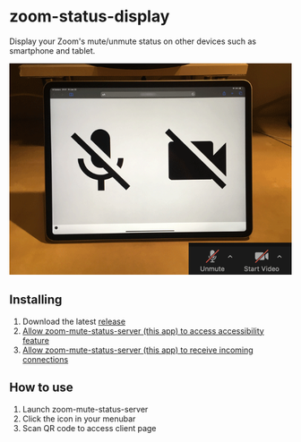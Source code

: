 # zoom-status-display

Display your Zoom's mute/unmute status on other devices such as smartphone and tablet.

![zoom-status-display](imgs/zoom-status-display-demo.gif)

## Installing

1. Download the latest [release](https://github.com/FlechaMaker/zoom-status-display/releases)
2. [Allow zoom-mute-status-server (this app) to access accessibility feature](https://support.apple.com/guide/mac-help/allow-accessibility-apps-to-access-your-mac-mh43185/11.0/mac/11.0)
3. [Allow zoom-mute-status-server (this app) to receive incoming connections](https://support.apple.com/HT201642)

## How to use

1. Launch zoom-mute-status-server
2. Click the icon in your menubar
3. Scan QR code to access client page
